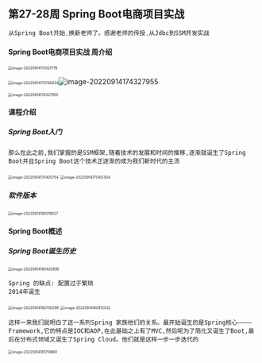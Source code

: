 ## 第27-28周 Spring Boot电商项目实战

```java
从Spring Boot开始,换新老师了。感谢老师的传授,从Jdbc到SSM开发实战 
```



#### Spring Boot电商项目实战 周介绍

<img src="C:\Users\w1216\AppData\Roaming\Typora\typora-user-images\image-20220914173521776.png" alt="image-20220914173521776" style="zoom:50%;" />

<img src="C:\Users\w1216\AppData\Roaming\Typora\typora-user-images\image-20220914173740434.png" alt="image-20220914173740434" style="zoom:50%;" />![image-20220914174327955](C:\Users\w1216\AppData\Roaming\Typora\typora-user-images\image-20220914174327955.png)

<img src="C:\Users\w1216\AppData\Roaming\Typora\typora-user-images\image-20220914174327955.png" alt="image-20220914174327955" style="zoom:50%;" />

#### 课程介绍

##### Spring Boot入门

```
那么在此之前,我们掌握的是SSM框架,随着技术的发展和时间的推移,逐渐就诞生了Spring Boot并且Spring Boot这个技术正逐渐的成为我们新时代的主流
```

<img src="C:\Users\w1216\AppData\Roaming\Typora\typora-user-images\image-20220914175400754.png" alt="image-20220914175400754" style="zoom:50%;" />

<img src="C:\Users\w1216\AppData\Roaming\Typora\typora-user-images\image-20220914175451304.png" alt="image-20220914175451304" style="zoom:50%;" />

##### 软件版本

<img src="C:\Users\w1216\AppData\Roaming\Typora\typora-user-images\image-20220914180019027.png" alt="image-20220914180019027" style="zoom:50%;" />

#### Spring Boot概述

##### Spring Boot诞生历史

<img src="C:\Users\w1216\AppData\Roaming\Typora\typora-user-images\image-20220914180420936.png" alt="image-20220914180420936" style="zoom:50%;" />

```
Spring 的缺点: 配置过于繁琐
2014年诞生
```

<img src="C:\Users\w1216\AppData\Roaming\Typora\typora-user-images\image-20220914180700298.png" alt="image-20220914180700298" style="zoom:50%;" />

<img src="C:\Users\w1216\AppData\Roaming\Typora\typora-user-images\image-20220914180912032.png" alt="image-20220914180912032" style="zoom:50%;" />

```
这样一来我们就明白了这一系列Spring 家族他们的关系。最开始诞生的是Spring核心———— Framework,它的特点是IOC和AOP,在此基础之上有了MVC,然后呢为了简化又诞生了Boot,最后在分布式领域又诞生了Spring Cloud。他们就是这样一步一步迭代的
```

<img src="C:\Users\w1216\AppData\Roaming\Typora\typora-user-images\image-20220914181759691.png" alt="image-20220914181759691" style="zoom:50%;" />


















